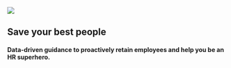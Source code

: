 ![](https://uploads-ssl.webflow.com/6346b2951b83ac23377acea2/6346b2951b83acc3f97acebd_Logo.svg)
## Save your best people
#### Data-driven guidance to proactively retain employees and help you be an HR superhero.
